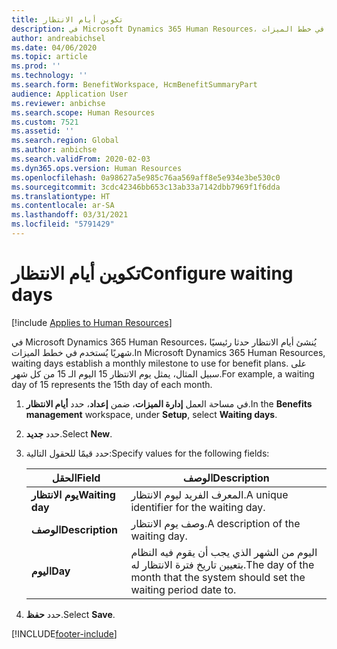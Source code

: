 ```yaml
---
title: تكوين أيام الانتظار
description: في Microsoft Dynamics 365 Human Resources، يُنشئ أيام الانتظار حدثا رئيسيًا شهريًا يُستخدم في خطط الميزات.
author: andreabichsel
ms.date: 04/06/2020
ms.topic: article
ms.prod: ''
ms.technology: ''
ms.search.form: BenefitWorkspace, HcmBenefitSummaryPart
audience: Application User
ms.reviewer: anbichse
ms.search.scope: Human Resources
ms.custom: 7521
ms.assetid: ''
ms.search.region: Global
ms.author: anbichse
ms.search.validFrom: 2020-02-03
ms.dyn365.ops.version: Human Resources
ms.openlocfilehash: 0a98627a5e985c76aa569aff8e5e934e3be530c0
ms.sourcegitcommit: 3cdc42346bb653c13ab33a7142dbb7969f1f6dda
ms.translationtype: HT
ms.contentlocale: ar-SA
ms.lasthandoff: 03/31/2021
ms.locfileid: "5791429"
---
```

# <a name="configure-waiting-days"></a><span data-ttu-id="23eed-103">تكوين أيام الانتظار</span><span class="sxs-lookup"><span data-stu-id="23eed-103">Configure waiting days</span></span>

[!include [Applies to Human Resources](../includes/applies-to-hr.md)]

<span data-ttu-id="23eed-104">في Microsoft Dynamics 365 Human Resources، يُنشئ أيام الانتظار حدثا رئيسيًا شهريًا يُستخدم في خطط الميزات.</span><span class="sxs-lookup"><span data-stu-id="23eed-104">In Microsoft Dynamics 365 Human Resources, waiting days establish a monthly milestone to use for benefit plans.</span></span> <span data-ttu-id="23eed-105">على سبيل المثال، يمثل يوم الانتظار 15 اليوم الـ 15 من كل شهر.</span><span class="sxs-lookup"><span data-stu-id="23eed-105">For example, a waiting day of 15 represents the 15th day of each month.</span></span> 

1. <span data-ttu-id="23eed-106">في مساحة العمل **إدارة الميزات**، ضمن **إعداد**، حدد **أيام الانتظار**.</span><span class="sxs-lookup"><span data-stu-id="23eed-106">In the **Benefits management** workspace, under **Setup**, select **Waiting days**.</span></span>

2. <span data-ttu-id="23eed-107">حدد **جديد**.</span><span class="sxs-lookup"><span data-stu-id="23eed-107">Select **New**.</span></span>

3. <span data-ttu-id="23eed-108">حدد قيمًا للحقول التالية:</span><span class="sxs-lookup"><span data-stu-id="23eed-108">Specify values for the following fields:</span></span>

   | <span data-ttu-id="23eed-109">الحقل</span><span class="sxs-lookup"><span data-stu-id="23eed-109">Field</span></span> | <span data-ttu-id="23eed-110">‏‏الوصف</span><span class="sxs-lookup"><span data-stu-id="23eed-110">Description</span></span> |
   | --- | --- |
   | <span data-ttu-id="23eed-111">**يوم الانتظار**</span><span class="sxs-lookup"><span data-stu-id="23eed-111">**Waiting day**</span></span> | <span data-ttu-id="23eed-112">المعرف الفريد ليوم الانتظار.</span><span class="sxs-lookup"><span data-stu-id="23eed-112">A unique identifier for the waiting day.</span></span> |
   | <span data-ttu-id="23eed-113">**‏‏الوصف**</span><span class="sxs-lookup"><span data-stu-id="23eed-113">**Description**</span></span> | <span data-ttu-id="23eed-114">وصف يوم الانتظار.</span><span class="sxs-lookup"><span data-stu-id="23eed-114">A description of the waiting day.</span></span> |
   | <span data-ttu-id="23eed-115">**اليوم**</span><span class="sxs-lookup"><span data-stu-id="23eed-115">**Day**</span></span> | <span data-ttu-id="23eed-116">اليوم من الشهر الذي يجب أن يقوم فيه النظام بتعيين تاريخ فترة الانتظار له.</span><span class="sxs-lookup"><span data-stu-id="23eed-116">The day of the month that the system should set the waiting period date to.</span></span> |
   
4. <span data-ttu-id="23eed-117">حدد **حفظ**.</span><span class="sxs-lookup"><span data-stu-id="23eed-117">Select **Save**.</span></span>


[!INCLUDE[footer-include](../includes/footer-banner.md)]